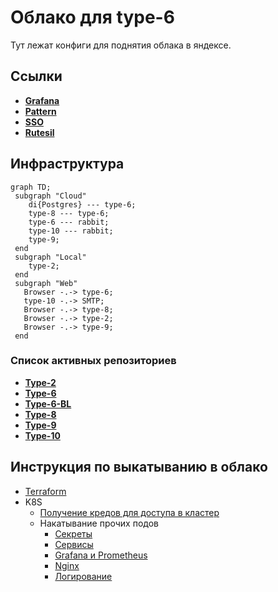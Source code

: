 # Облако для type-6

Тут лежат конфиги для поднятия облака в яндексе.

## Ссылки

* [**Grafana**](https://grafana.shlimtech.org)
* [**Pattern**](http://pattern.shlimtech.org)
* [**SSO**](https://service.shlimtech.org/sso/pages/login)
* [**Rutesil**](https://rutesil.shlimtech.org/)

## Инфраструктура

```mermaid
graph TD;
 subgraph "Cloud"
    di{Postgres} --- type-6;
    type-8 --- type-6;
    type-6 --- rabbit;
    type-10 --- rabbit;
    type-9;
 end
 subgraph "Local"
    type-2;
 end
 subgraph "Web"
   Browser -.-> type-6;
   type-10 -.-> SMTP;
   Browser -.-> type-8;
   Browser -.-> type-2;
   Browser -.-> type-9;
 end

```

### Список активных репозиториев

* [**Type-2**](https://github.com/timattt/TypeTwo)
* [**Type-6**](https://github.com/timattt/TypeSix)
* [**Type-6-BL**](https://github.com/timattt/TypeSixBusinessLogic)
* [**Type-8**](https://github.com/timattt/TypeEight)
* [**Type-9**](https://github.com/timattt/TypeNine)
* [**Type-10**](https://github.com/timattt/typeten)

## Инструкция по выкатыванию в облако

* [Terraform](https://github.com/timattt/TypeSixCloud/tree/master/terraform)
* K8S
  * [Получение кредов для доступа в кластер](https://github.com/timattt/TypeSixCloud/tree/master/k8s/clusterCredentials)
  * Накатывание прочих подов
    * [Секреты](https://github.com/timattt/TypeSixCloud/tree/master/k8s/secrets)
    * [Сервисы](https://github.com/timattt/TypeSixCloud/tree/master/k8s/services)
    * [Grafana и Prometheus](https://github.com/timattt/TypeSixCloud/tree/master/k8s/grafanaAndPrometheus)
    * [Nginx](https://github.com/timattt/TypeSixCloud/tree/master/k8s/nginx)
    * [Логирование](https://github.com/timattt/TypeSixCloud/tree/master/k8s/logging)
